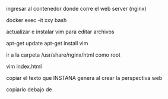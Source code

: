 

ingresar al contenedor donde corre el web server (nginx)

  docker exec -it xxy bash


  actualizar e instalar vim para editar archivos

  apt-get update
   apt-get install vim


   ir a la carpeta /usr/share/nginx/html como root

   vim index.html


   copiar el texto que INSTANA genera al crear la perspectiva web

   copiarlo debajo de 

   <!--# include file="eum.html" -->
